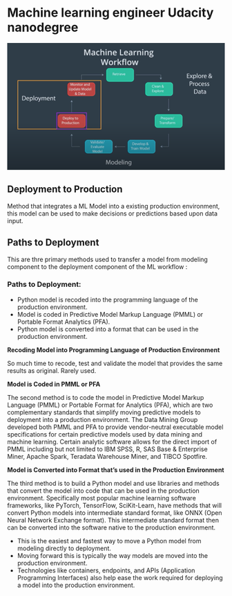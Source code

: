 # Machine learning engineer Udacity nanodegree

![workflow](https://github.com/Adrianvegassanchez/machine-learning-engineer-udacity-nanodegree/blob/master/Introduction-to-deployment/workflow.png?raw=true)

## Deployment to Production

Method that integrates a ML Model into a existing production environment, this model can be used to make decisions or predictions based upon data input.

## Paths to Deployment

This are thre primary methods used to transfer a model from modeling component to the deployment component of the ML workflow : 

### Paths to Deployment:

+ Python model is recoded into the programming language of the production environment.
+ Model is coded in Predictive Model Markup Language (PMML) or Portable Format Analytics (PFA). 
+ Python model is converted into a format that can be used in the production environment.

**Recoding Model into Programming Language of Production Environment**

So much time to recode, test and validate the model that provides the same results as original. 
Rarely used.

**Model is Coded in PMML or PFA**

The second method is to code the model in Predictive Model Markup Language (PMML) or Portable Format for Analytics (PFA), which are two complementary standards that simplify moving predictive models to deployment into a production environment. 
The Data Mining Group developed both PMML and PFA to provide vendor-neutral executable model specifications for certain predictive models used by data mining and machine learning. Certain analytic software allows for the direct import of PMML including but not limited to IBM SPSS, R, SAS Base & Enterprise Miner, Apache Spark, Teradata Warehouse Miner, and TIBCO Spotfire.

**Model is Converted into Format that’s used in the Production Environment**

The third method is to build a Python model and use libraries and methods that convert the model into code that can be used in the production environment. Specifically most popular machine learning software frameworks, like PyTorch, TensorFlow, SciKit-Learn, have methods that will convert Python models into intermediate standard format, like ONNX (Open Neural Network Exchange format). This intermediate standard format then can be converted into the software native to the production environment.

+ This is the easiest and fastest way to move a Python model from modeling directly to deployment.
+ Moving forward this is typically the way models are moved into the production environment.
+ Technologies like containers, endpoints, and APIs (Application Programming Interfaces) also help ease the work required for deploying a model into the production environment.




